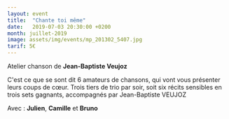 ```yaml
---
layout: event
title:  "Chante toi même"
date:   2019-07-03 20:30:00 +0200
month: juillet-2019
image: assets/img/events/mp_201302_5407.jpg
tarif: 5€
---
```


Atelier chanson de **Jean-Baptiste Veujoz**

C'est ce que se sont dit 6 amateurs de chansons, qui vont vous présenter leurs coups de cœur. Trois tiers de trio par soir, soit six récits sensibles en trois sets gagnants, accompagnés par Jean-Baptiste VEUJOZ

Avec : **Julien**, **Camille** et **Bruno**
